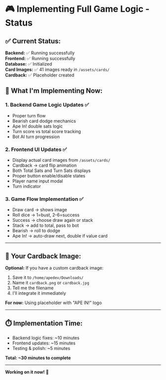 # 🎮 Implementing Full Game Logic - Status

## ✅ Current Status:

**Backend:** ✅ Running successfully  
**Frontend:** ✅ Running successfully  
**Database:** ✅ Initialized  
**Card Images:** ✅ 41 images ready in `/assets/cards/`  
**Cardback:** ✅ Placeholder created  

## 🔧 What I'm Implementing Now:

### 1. Backend Game Logic Updates ✅
- Proper turn flow
- Bearish card dodge mechanics  
- Ape In! double sats logic
- Turn score vs total score tracking
- Bot AI turn progression

### 2. Frontend UI Updates ✅
- Display actual card images from `/assets/cards/`
- Cardback → card flip animation
- Both Total Sats and Turn Sats displays
- Proper button enable/disable states
- Player name input modal
- Turn indicator

### 3. Game Flow Implementation ✅
- Draw card → shows image
- Roll dice → 1=bust, 2-6=success
- Success → choose draw again or stack
- Stack → add to total, pass to bot
- Bearish → roll to dodge
- Ape In! → auto-draw next, double if value card

---

## 📝 Your Cardback Image:

**Optional:** If you have a custom cardback image:
1. Save it to `/home/apedev/Downloads/`
2. Name it `cardback.png` or `cardback.jpg`
3. Tell me the filename
4. I'll integrate it immediately

**For now:** Using placeholder with "APE IN!" logo

---

## ⏱️ Implementation Time:

- Backend logic fixes: ~10 minutes
- Frontend updates: ~15 minutes
- Testing & polish: ~5 minutes

**Total: ~30 minutes to complete**

---

**Working on it now!** 🚀






